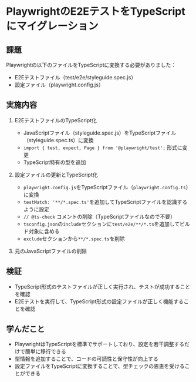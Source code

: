 # PlaywrightのE2EテストをTypeScriptにマイグレーション

## 課題
Playwrightの以下のファイルをTypeScriptに変換する必要がありました：
- E2Eテストファイル（test/e2e/styleguide.spec.js）
- 設定ファイル（playwright.config.js）

## 実施内容

1. E2EテストファイルのTypeScript化
   - JavaScriptファイル（styleguide.spec.js）をTypeScriptファイル（styleguide.spec.ts）に変換
   - `import { test, expect, Page } from '@playwright/test';` 形式に変更
   - TypeScript特有の型を追加

2. 設定ファイルの更新とTypeScript化
   - `playwright.config.js`をTypeScriptファイル（`playwright.config.ts`）に変換
   - `testMatch: '**/*.spec.ts'`を追加してTypeScriptファイルを認識するように設定
   - `// @ts-check` コメントの削除（TypeScriptファイルなので不要）
   - `tsconfig.json`の`include`セクションに`test/e2e/**/*.ts`を追加してビルド対象に含める
   - `exclude`セクションから`**/*.spec.ts`を削除

3. 元のJavaScriptファイルの削除

## 検証
- TypeScript形式のテストファイルが正しく実行され、テストが成功することを確認
- E2Eテストを実行して、TypeScript形式の設定ファイルが正しく機能することを確認

## 学んだこと
- PlaywrightはTypeScriptを標準でサポートしており、設定を若干調整するだけで簡単に移行できる
- 型情報を追加することで、コードの可読性と保守性が向上する
- 設定ファイルをTypeScriptに変換することで、型チェックの恩恵を受けることができる
